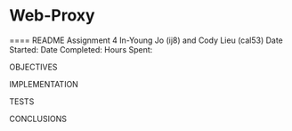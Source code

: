 # Web-Proxy
====
README
Assignment 4
In-Young Jo (ij8) and Cody Lieu (cal53)
Date Started: 
Date Completed:
Hours Spent:

OBJECTIVES

IMPLEMENTATION

TESTS

CONCLUSIONS
